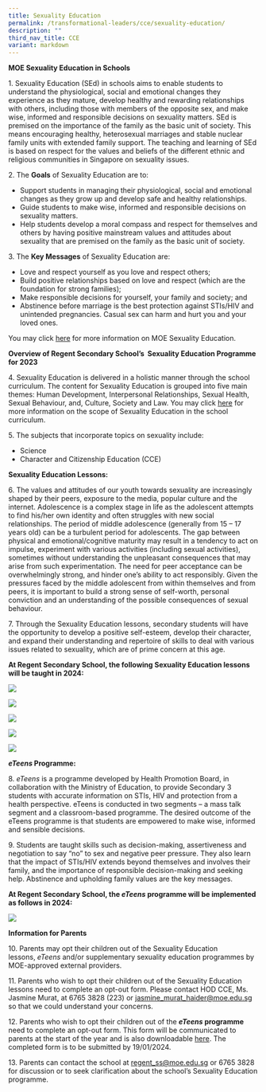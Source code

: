 ```yaml
---
title: Sexuality Education
permalink: /transformational-leaders/cce/sexuality-education/
description: ""
third_nav_title: CCE
variant: markdown
---
```

**MOE&nbsp;Sexuality Education in Schools**

1\. Sexuality Education (SEd) in schools aims to enable students to understand the physiological, social and emotional changes they experience as they mature, develop healthy and rewarding relationships with others, including those with members of the opposite sex, and make wise, informed and responsible decisions on sexuality matters. SEd is premised on the importance of the family as the basic unit of society. This means encouraging healthy, heterosexual marriages and stable nuclear family units with extended family support. The teaching and learning of SEd is based on respect for the values and beliefs of the different ethnic and religious communities in Singapore on sexuality issues.

2\. The **Goals** of Sexuality Education are to:
*  Support students in managing their physiological, social and emotional changes as they grow up and develop safe and healthy relationships. 
*  Guide students to make wise, informed and responsible decisions on sexuality matters. 
*  Help students develop a moral compass and respect for themselves and others by having positive mainstream values and attitudes about sexuality that are premised on the family as the basic unit of society. 

3\. The **Key Messages** of Sexuality Education are:
*  Love and respect yourself as you love and respect others;
*  Build positive relationships based on love and respect (which are the foundation for strong families);
*  Make responsible decisions for yourself, your family and society; and
*  Abstinence before marriage is the best protection against STIs/HIV and unintended pregnancies. Casual sex can harm and hurt you and your loved ones.

You may click&nbsp;[here](https://go.gov.sg/moe-sexuality-education)&nbsp;for more information on MOE Sexuality Education.

**Overview of&nbsp;Regent Secondary School’s&nbsp;&nbsp;Sexuality Education Programme for 2023**

4\. Sexuality Education is delivered in a holistic manner through the school curriculum. The content for Sexuality Education is grouped into five main themes: Human Development, Interpersonal Relationships, Sexual Health, Sexual Behaviour, and, Culture, Society and Law. You may click&nbsp;[here](https://go.gov.sg/moe-sexuality-education-scope)&nbsp;for more information on the scope of Sexuality Education in the school curriculum.

5\. The subjects that incorporate topics on sexuality include:
* Science
* Character and Citizenship Education (CCE)

**Sexuality Education Lessons:**

6\. The values and attitudes of our youth towards sexuality are increasingly shaped by their peers, exposure to the media, popular culture and the internet. Adolescence is a complex stage in life as the adolescent attempts to find his/her own identity and often struggles with new social relationships. The period of middle adolescence (generally from 15 – 17 years old) can be a turbulent period for adolescents. The gap between physical and emotional/cognitive maturity may result in a tendency to act on impulse, experiment with various activities (including sexual activities), sometimes without understanding the unpleasant consequences that may arise from such experimentation. The need for peer acceptance can be overwhelmingly strong, and hinder one’s ability to act responsibly. Given the pressures faced by the middle adolescent from within themselves and from peers, it is important to build a strong sense of self-worth, personal conviction and an understanding of the possible consequences of sexual behaviour.

7\. Through the Sexuality Education lessons, secondary students will have the opportunity to develop a positive self-esteem, develop their character, and expand their understanding and repertoire of skills to deal with various issues related to sexuality, which are of prime concern at this age.

**At Regent Secondary School, the following Sexuality Education lessons will be taught in&nbsp;2024:**


![](/images/Sexuality%20Education/2024_SEd_Secondary_1.jpg)

![](/images/Sexuality%20Education/2024_SEd_Secondary_2.jpg)

![](/images/Sexuality%20Education/2024_SEd_Secondary_3.jpg)

![](/images/Sexuality%20Education/2024_SEd_Secondary_4.jpg)

![](/images/Sexuality%20Education/2024_SEd_Secondary_5.jpg)

***eTeens*&nbsp;Programme:**

8\. *eTeens* is a programme developed by Health Promotion Board, in collaboration with the Ministry of Education, to provide Secondary 3 students with accurate information on STIs, HIV and protection from a health perspective. eTeens is conducted in two segments – a mass talk segment and a classroom-based programme. The desired outcome of the eTeens programme is that students are empowered to make wise, informed and sensible decisions.

9\. Students are taught skills such as decision-making, assertiveness and negotiation to say “no” to sex and negative peer pressure. They also learn that the impact of STIs/HIV extends beyond themselves and involves their family, and the importance of responsible decision-making and seeking help. Abstinence and upholding family values are the key messages. 

**At Regent Secondary School, the&nbsp;_eTeens_&nbsp;programme will be implemented as follows in 2024:**

![](/images/Sexuality%20Education/2024_eTeens.jpg)

**Information for Parents**

10\. Parents may opt their children out of the Sexuality Education lessons,&nbsp;_eTeens_&nbsp;and/or supplementary sexuality education programmes by MOE-approved external providers.

11\. Parents who wish to opt their children out of the Sexuality Education lessons need to complete an opt-out form. Please contact HOD CCE, Ms. Jasmine Murat, at 6765 3828 (223) or jasmine_murat_haider@moe.edu.sg so that we could understand your concerns.  

12\. Parents who wish to opt their children out of the ***eTeens* programme** need to complete an opt-out form. This form will be communicated to parents at the start of the year and is also downloadable [here](/files/Item_12_Letterhead_2024_OPT_OUT_FORM_E_TEENS.pdf). The completed form is to be submitted by 19/01/2024.

13\. Parents can contact the school at [regent_ss@moe.edu.sg](mailto:regent_ss@moe.edu.sg) or 6765 3828 for discussion or to seek clarification about the school’s Sexuality Education programme.